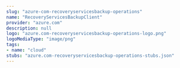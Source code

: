 ```yaml
---
slug: "azure-com-recoveryservicesbackup-operations"
name: "RecoveryServicesBackupClient"
provider: "azure.com"
description: null
logo: "azure.com-recoveryservicesbackup-operations-logo.png"
logoMediaType: "image/png"
tags:
- name: "cloud"
stubs: "azure.com-recoveryservicesbackup-operations-stubs.json"
---
```

